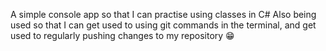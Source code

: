 A simple console app so that I can practise using classes in C#
Also being used so that I can get used to using git commands in the terminal, and get used to regularly pushing changes to my repository 😁
